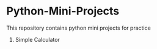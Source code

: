 # Python-Mini-Projects
This repository contains python mini projects for practice

1. Simple Calculator
